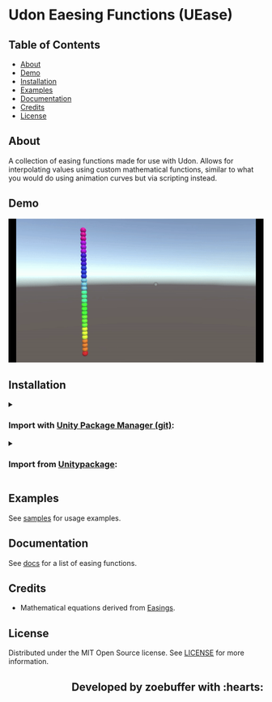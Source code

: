 # Udon Eaesing Functions (UEase)

## Table of Contents
* [About](#about)
* [Demo](#demo)
* [Installation](#installation)
* [Examples](#examples)
* [Documentation](#documentation)
* [Credits](#credits)
* [License](#license)

## About 
A collection of easing functions made for use with Udon. Allows for interpolating values using custom mathematical functions, similar to what you would do using animation curves but via scripting instead.

## Demo

<p align="center">
  <img src="https://github.com/zoebuffer/UEase/blob/main/Resources~/uease_demo.gif">
</p>

## Installation 

<details><summary>

### Import with [Unity Package Manager (git)](https://docs.unity3d.com/2019.4/Documentation/Manual/upm-ui-giturl.html):</summary>

> 1. In the Unity toolbar, select `Window` > `Package Manager` > `[+]` > `Add package from git URL...` 
> 2. Paste the following link: `https://github.com/zoebuffer/UEase.git`

</details><details><summary>

### Import from [Unitypackage](https://docs.unity3d.com/2019.4/Documentation/Manual/AssetPackagesImport.html):</summary>

> 1. Download latest `dev.zoebuffer.uease.unitypackage` from [here](https://github.com/zoebuffer/UEase/releases/latest)
> 2. Import the downloaded .unitypackage into your Unity project

</details>

## Examples 
See [samples](Samples~/) for usage examples.

## Documentation
See [docs](Documentation~/DOCUMENTATION.md) for a list of easing functions.

## Credits
* Mathematical equations derived from [Easings](https://easings.net/).

## License
Distributed under the MIT Open Source license. See [LICENSE](LICENSE.md) for more information.

<div align="right">

<h2> Developed by zoebuffer with :hearts: </h2>

</div>
